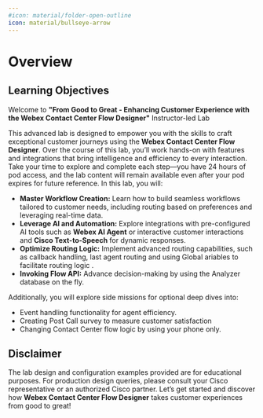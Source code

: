 ```yaml
---
#icon: material/folder-open-outline
icon: material/bullseye-arrow
---
```


# Overview

## Learning Objectives

Welcome to **"From Good to Great - Enhancing Customer Experience with the Webex Contact Center Flow Designer"** Instructor-led Lab

This advanced lab is designed to empower you with the skills to craft exceptional customer journeys using the **Webex Contact Center Flow Designer**. Over the course of this lab, you’ll work hands-on with features and integrations that bring intelligence and efficiency to every interaction. Take your time to explore and complete each step—you have 24 hours of pod access, and the lab content will remain available even after your pod expires for future reference.
In this lab, you will:
- **Master Workflow Creation:** Learn how to build seamless workflows tailored to customer needs, including routing based on preferences and leveraging real-time data.
- **Leverage AI and Automation:** Explore integrations with pre-configured AI tools such as **Webex AI Agent** or interactive customer interactions and **Cisco Text-to-Speech** for dynamic responses.
- **Optimize Routing Logic:** Implement advanced routing capabilities, such as callback handling, last agent routing and using Global ariables to facilitate routing logic .
- **Invoking Flow API:** Advance decision-making by using the Analyzer database on the fly.

Additionally, you will explore side missions for optional deep dives into:
- Event handling functionality for agent efficiency.
- Creating Post Call survey to measure customer satisfaction
- Changing Contact Center flow logic by using your phone only.
    
## Disclaimer
The lab design and configuration examples provided are for educational purposes. For production design queries, please consult your Cisco representative or an authorized Cisco partner.
Let’s get started and discover how **Webex Contact Center Flow Designer** takes customer experiences from good to great!


